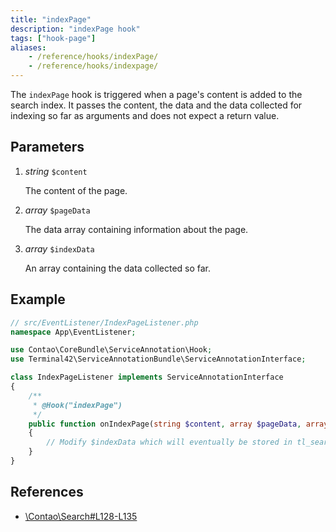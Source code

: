 ```yaml
---
title: "indexPage"
description: "indexPage hook"
tags: ["hook-page"]
aliases:
    - /reference/hooks/indexPage/
    - /reference/hooks/indexpage/
---
```



The `indexPage` hook is triggered when a page's content is added to the search index.
It passes the content, the data and the data collected for indexing so far as arguments 
and does not expect a return value.


## Parameters

1. *string* `$content`

	The content of the page.

2. *array* `$pageData`

	The data array containing information about the page.

3. *array* `$indexData`

	An array containing the data collected so far.


## Example

```php
// src/EventListener/IndexPageListener.php
namespace App\EventListener;

use Contao\CoreBundle\ServiceAnnotation\Hook;
use Terminal42\ServiceAnnotationBundle\ServiceAnnotationInterface;

class IndexPageListener implements ServiceAnnotationInterface
{
    /**
     * @Hook("indexPage")
     */
    public function onIndexPage(string $content, array $pageData, array &$indexData): void
    {
        // Modify $indexData which will eventually be stored in tl_search
    }
}
```


## References

* [\Contao\Search#L128-L135](https://github.com/contao/contao/blob/4.7.6/core-bundle/src/Resources/contao/library/Contao/Search.php#L128-L135)
